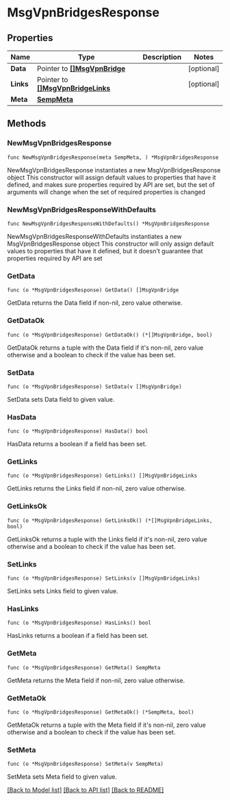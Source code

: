 # MsgVpnBridgesResponse

## Properties

Name | Type | Description | Notes
------------ | ------------- | ------------- | -------------
**Data** | Pointer to [**[]MsgVpnBridge**](MsgVpnBridge.md) |  | [optional] 
**Links** | Pointer to [**[]MsgVpnBridgeLinks**](MsgVpnBridgeLinks.md) |  | [optional] 
**Meta** | [**SempMeta**](SempMeta.md) |  | 

## Methods

### NewMsgVpnBridgesResponse

`func NewMsgVpnBridgesResponse(meta SempMeta, ) *MsgVpnBridgesResponse`

NewMsgVpnBridgesResponse instantiates a new MsgVpnBridgesResponse object
This constructor will assign default values to properties that have it defined,
and makes sure properties required by API are set, but the set of arguments
will change when the set of required properties is changed

### NewMsgVpnBridgesResponseWithDefaults

`func NewMsgVpnBridgesResponseWithDefaults() *MsgVpnBridgesResponse`

NewMsgVpnBridgesResponseWithDefaults instantiates a new MsgVpnBridgesResponse object
This constructor will only assign default values to properties that have it defined,
but it doesn't guarantee that properties required by API are set

### GetData

`func (o *MsgVpnBridgesResponse) GetData() []MsgVpnBridge`

GetData returns the Data field if non-nil, zero value otherwise.

### GetDataOk

`func (o *MsgVpnBridgesResponse) GetDataOk() (*[]MsgVpnBridge, bool)`

GetDataOk returns a tuple with the Data field if it's non-nil, zero value otherwise
and a boolean to check if the value has been set.

### SetData

`func (o *MsgVpnBridgesResponse) SetData(v []MsgVpnBridge)`

SetData sets Data field to given value.

### HasData

`func (o *MsgVpnBridgesResponse) HasData() bool`

HasData returns a boolean if a field has been set.

### GetLinks

`func (o *MsgVpnBridgesResponse) GetLinks() []MsgVpnBridgeLinks`

GetLinks returns the Links field if non-nil, zero value otherwise.

### GetLinksOk

`func (o *MsgVpnBridgesResponse) GetLinksOk() (*[]MsgVpnBridgeLinks, bool)`

GetLinksOk returns a tuple with the Links field if it's non-nil, zero value otherwise
and a boolean to check if the value has been set.

### SetLinks

`func (o *MsgVpnBridgesResponse) SetLinks(v []MsgVpnBridgeLinks)`

SetLinks sets Links field to given value.

### HasLinks

`func (o *MsgVpnBridgesResponse) HasLinks() bool`

HasLinks returns a boolean if a field has been set.

### GetMeta

`func (o *MsgVpnBridgesResponse) GetMeta() SempMeta`

GetMeta returns the Meta field if non-nil, zero value otherwise.

### GetMetaOk

`func (o *MsgVpnBridgesResponse) GetMetaOk() (*SempMeta, bool)`

GetMetaOk returns a tuple with the Meta field if it's non-nil, zero value otherwise
and a boolean to check if the value has been set.

### SetMeta

`func (o *MsgVpnBridgesResponse) SetMeta(v SempMeta)`

SetMeta sets Meta field to given value.



[[Back to Model list]](../README.md#documentation-for-models) [[Back to API list]](../README.md#documentation-for-api-endpoints) [[Back to README]](../README.md)


